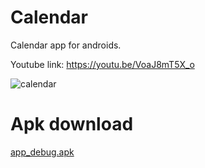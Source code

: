 # **Calendar**
Calendar app for androids.

Youtube link: https://youtu.be/VoaJ8mT5X_o

![calendar](https://user-images.githubusercontent.com/57301792/77712437-c45a1800-6ff9-11ea-9ee9-62e0ab102c67.jpg)

# **Apk download**
[app_debug.apk](src/app-debug.apk?raw=true)

